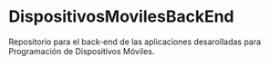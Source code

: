 # DispositivosMovilesBackEnd
Repositorio para el back-end de las aplicaciones desarolladas para Programación de Dispositivos Móviles. 
